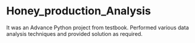 # Honey_production_Analysis
It was an Advance Python project from testbook. 
Performed various data analysis techniques and provided solution as required.
